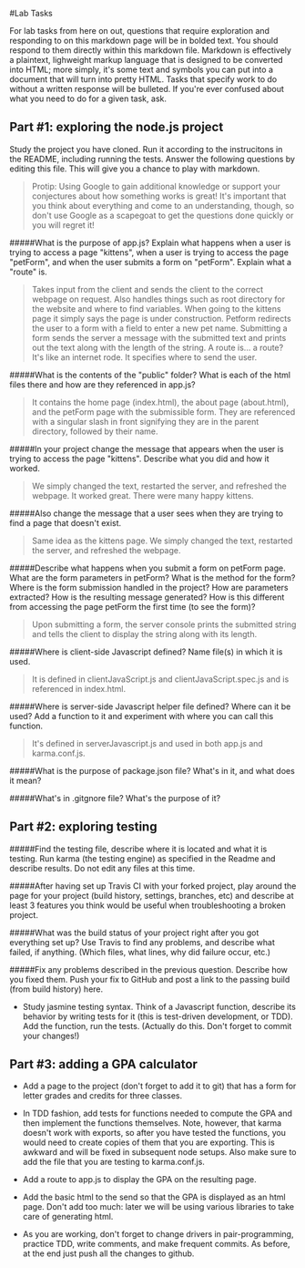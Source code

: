 #Lab Tasks

For lab tasks from here on out, questions that require exploration and responding to on this markdown page will be in bolded text. You should respond to them directly within this markdown file. Markdown is effectively a plaintext, lighweight markup language that is designed to be converted into HTML; more simply, it's some text and symbols you can put into a document that will turn into pretty HTML.
Tasks that specify work to do without a written response will be bulleted.
If you're ever confused about what you need to do for a given task, ask.

## Part #1: exploring the node.js project
Study the project you have cloned. Run it according to the instrucitons in the README, including running the tests. Answer the following questions by editing this file.  This will give you a chance to play with markdown.

> Protip: Using Google to gain additional knowledge or support your conjectures about how something works is great! It's important that you think about everything and come to an understanding, though, so don't use Google as a scapegoat to get the questions done quickly or you will regret it!

#####What is the purpose of app.js? Explain what happens when a user is trying to access a page "kittens", when a user is trying to access the page "petForm", and when the user submits a form on "petForm". Explain what a "route" is.

> Takes input from the client and sends the client to the correct webpage on request. Also handles things such as root directory for the website and where to find variables. When going to the kittens page it simply says the page is under construction. Petform redirects the user to a form with a field to enter a new pet name. Submitting a form sends the server a message with the submitted text and prints out the text along with the length of the string. A route is... a route? It's like an internet rode. It specifies where to send the user.

#####What is the contents of the "public" folder? What is each of the html files there and how are they referenced in app.js?

> It contains the home page (index.html), the about page (about.html), and the petForm page with the submissible form. They are referenced with a singular slash in front signifying they are in the parent directory, followed by their name.

#####In your project change the message that appears when the user is trying to access the page "kittens". Describe what you did and how it worked.

> We simply changed the text, restarted the server, and refreshed the webpage. It worked great. There were many happy kittens.

#####Also change the message that a user sees when they are trying to find a page that doesn't exist.
> Same idea as the kittens page. We simply changed the text, restarted the server, and refreshed the webpage.

#####Describe what happens when you submit a form on petForm page. What are the form parameters in petForm? What is the method for the form? Where is the form submission handled in the project? How are parameters extracted? How is the resulting message generated? How is this different from accessing the page petForm the first time (to see the form)?
> Upon submitting a form, the server console prints the submitted string and tells the client to display the string along with its length.

#####Where is client-side Javascript defined? Name file(s) in which it is used.
> It is defined in clientJavaScript.js and clientJavaScript.spec.js and is referenced in index.html.

#####Where is server-side Javascript helper file defined? Where can it be used? Add a function to it and experiment with where you can call this function.
> It's defined in serverJavascript.js and used in both app.js and karma.conf.js.

#####What is the purpose of package.json file? What's in it, and what does it mean?

#####What's in .gitgnore file? What's the purpose of it?

## Part #2: exploring testing

#####Find the testing file, describe where it is located and what it is testing. Run karma (the testing engine) as specified in the Readme and describe results. Do not edit any files at this time.

#####After having set up Travis CI with your forked project, play around the page for your project (build history, settings, branches, etc) and describe at least 3 features you think would be useful when troubleshooting a broken project.

#####What was the build status of your project right after you got everything set up? Use Travis to find any problems, and describe what failed, if anything. (Which files, what lines, why did failure occur, etc.)

#####Fix any problems described in the previous question. Describe how you fixed them. Push your fix to GitHub and post a link to the passing build (from build history) here.

- Study jasmine testing syntax. Think of a Javascript function, describe its behavior by writing tests for it (this is test-driven development, or TDD). Add the function, run the tests. (Actually do this. Don't forget to commit your changes!)

## Part #3: adding a GPA calculator

- Add a page to the project (don't forget to add it to git) that has a form for letter grades and credits for three classes.

- In TDD fashion, add tests for functions needed to compute the GPA and then implement the functions themselves. Note, however, that karma doesn't work with exports, so after you have tested the functions, you would need to create copies of them that you are exporting. This is awkward and will be fixed in subsequent node setups. Also make sure to add the file that you are testing to karma.conf.js.

- Add a route to app.js to display the GPA on the resulting page.

- Add the basic html to the send so that the GPA is displayed as an html page. Don't add too much: later we will be using various libraries to take care of generating html.

- As you are working, don't forget to change drivers in pair-programming, practice TDD, write comments, and make frequent commits. As before, at the end just push all the changes to github.

